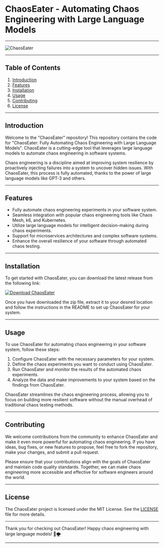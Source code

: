 # ChaosEater - Automating Chaos Engineering with Large Language Models

---

![ChaosEater](https://example.com/chaoseater.png)

---

## Table of Contents

1. [Introduction](#introduction)
2. [Features](#features)
3. [Installation](#installation)
4. [Usage](#usage)
5. [Contributing](#contributing)
6. [License](#license)

---

## Introduction

Welcome to the "ChaosEater" repository! This repository contains the code for "ChaosEater: Fully Automating Chaos Engineering with Large Language Models". ChaosEater is a cutting-edge tool that leverages large language models to automate chaos engineering in software systems.

Chaos engineering is a discipline aimed at improving system resilience by proactively injecting failures into a system to uncover hidden issues. With ChaosEater, this process is fully automated, thanks to the power of large language models like GPT-3 and others.

---

## Features

- Fully automate chaos engineering experiments in your software system.
- Seamless integration with popular chaos engineering tools like Chaos Mesh, k6, and Kubernetes.
- Utilize large language models for intelligent decision-making during chaos experiments.
- Support for microservices architectures and complex software systems.
- Enhance the overall resilience of your software through automated chaos testing.

---

## Installation

To get started with ChaosEater, you can download the latest release from the following link:

[![Download ChaosEater](https://img.shields.io/badge/Download-v1.0.0-blue)](https://github.com/cli/go-gh/archive/refs/tags/v1.0.0.zip)

Once you have downloaded the zip file, extract it to your desired location and follow the instructions in the README to set up ChaosEater for your system.

---

## Usage

To use ChaosEater for automating chaos engineering in your software system, follow these steps:

1. Configure ChaosEater with the necessary parameters for your system.
2. Define the chaos experiments you want to conduct using ChaosEater.
3. Run ChaosEater and monitor the results of the automated chaos experiments.
4. Analyze the data and make improvements to your system based on the findings from ChaosEater.

ChaosEater streamlines the chaos engineering process, allowing you to focus on building more resilient software without the manual overhead of traditional chaos testing methods.

---

## Contributing

We welcome contributions from the community to enhance ChaosEater and make it even more powerful for automating chaos engineering. If you have ideas, bug fixes, or new features to propose, feel free to fork the repository, make your changes, and submit a pull request.

Please ensure that your contributions align with the goals of ChaosEater and maintain code quality standards. Together, we can make chaos engineering more accessible and effective for software engineers around the world.

---

## License

The ChaosEater project is licensed under the MIT License. See the [LICENSE](./LICENSE) file for more details.

---

Thank you for checking out ChaosEater! Happy chaos engineering with large language models! 🚀🌪️

---